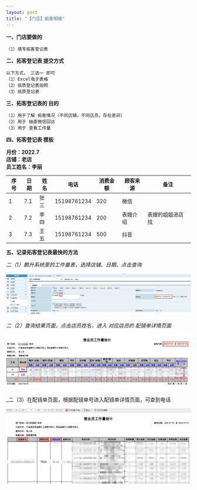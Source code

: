 ```yaml
---
layout: post
title: "【门店】拓客明细"
---
```



**一、门店要做的**  
```
（1）填写拓客登记表
```




**二、拓客登记表 提交方式**
```
以下方式， 三选一 即可
（1）Excel电子表格
（2）纸质登记表拍照
（3）纸质登记表
```

**三、拓客登记表的 目的** 
```
（1）用于了解 拓客情况（不同店铺，不同店员，存在差异）
（2）用于 抽查微信回访
（3）用于 查看工作量
```

**四、拓客登记表 模板**


**月份：2022.7**  
**店铺：老店**  
**员工姓名：李丽**  

序号   | 日期      | 姓名    | 电话          | 消费金额  | 顾客来源|备注 
----- | ----------| --------|--------------|----------|---------|----
1     | 7.1       | 张三    |  15198761234 | 320      |  微信    |   
2     | 7.2       | 李四    |  15198761234 | 200      |  表嫂介绍|表嫂的姐姐进店找
3     | 7.3       | 王五    |  15198761234 | 500      |  抖音    |





**五、记录拓客登记表最快的方法**  

_二（1）鹏升系统里的工作量表，选择店铺、日期、点击查询_  
  
![workload_query](/images/workload-query.png)

_二（2）查询结果页面，点击店员姓名，进入 对应店员的 配镜单详情页面_  
  
![workload_result](/images/workload-result.png)

_二（3）在配镜单页面，根据配镜单号进入配镜单详情页面，可查到电话
  
![workload_list](/images/workload-list.png)

